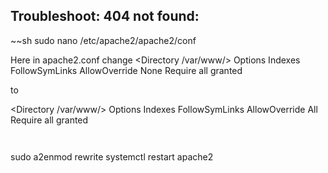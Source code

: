 ## Troubleshoot: 404 not found:

~~sh
sudo nano /etc/apache2/apache2/conf

Here in apache2.conf change
<Directory /var/www/>
     Options Indexes FollowSymLinks
     AllowOverride None
     Require all granted
</Directory>

to

<Directory /var/www/>
        Options Indexes FollowSymLinks
        AllowOverride All
        Require all granted
</Directory>  
~~~


~~~
sudo a2enmod rewrite
systemctl restart apache2
~~~
